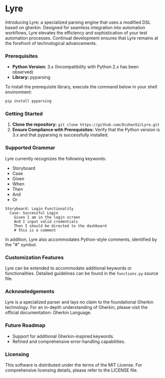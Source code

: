 # Lyre
Introducing Lyre: a specialized parsing engine that uses a modified DSL based on gherkin. Designed for seamless integration into automation workflows, Lyre elevates the efficiency and sophistication of your test automation processes. Continual development ensures that Lyre remains at the forefront of technological advancements.

### Prerequisites
* **Python Version:** 3.x (Incompatibility with Python 2.x has been observed)
* **Library:** pyparsing

To install the prerequisite library, execute the command below in your shell environment:


```bash
pip install pyparsing
```
### Getting Started
1. **Clone the repository:**
   `git clone https://github.com/Dcohen52/Lyre.git`
3. **Ensure Compliance with Prerequisites:**
Verify that the Python version is 3.x and that pyparsing is successfully installed.
### Supported Grammar
Lyre currently recognizes the following keywords:

* Storyboard
* Case
* Given
* When
* Then
* And
* Or

```cucumber
Storyboard: Login Functionality
  Case: Successful Login
    Given I am in the login screen
    And I input valid credentials
    Then I should be directed to the dashboard
    # this is a comment
```

In addition, Lyre also accommodates Python-style comments, identified by the "#" symbol.

### Customization Features
Lyre can be extended to accommodate additional keywords or functionalities. Detailed guidelines can be found in the `functions.py` source file.

### Acknowledgements
Lyre is a specialized parser and lays no claim to the foundational Gherkin technology. For an in-depth understanding of Gherkin, please visit the official documentation: Gherkin Language.

### Future Roadmap
* Support for additional Gherkin-inspired keywords.
* Refined and comprehensive error-handling capabilities.

### Licensing
This software is distributed under the terms of the MIT License. For comprehensive licensing details, please refer to the LICENSE file.
